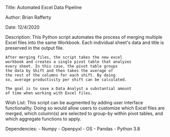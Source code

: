Title: Automated Excel Data Pipeline

Author: Brian Rafferty

Date: 12/4/2020

Description: This Python script automates the process
    of merging multiple Excel files into the same
    Workbook. Each individual sheet's data and title
    is preserved in the output file. 
    
    After merging files, the script takes the new excel 
    workbook and creates a single pivot table that analyzes
    every sheet. In this case, the pivot table groups
    the data by Shift and then takes the average of
    the rest of the columns for each shift. By doing
    so, average productivity per shift can be calculated.

    The goal is to save a Data Analyst a substantial amount
    of time when working with Excel files.

Wish List: This script can be augmented by adding user 
    interface functionality. Doing so would allow users to 
    customize which Excel files are merged, which column(s) 
    are selected to group-by within pivot tables, and which 
    aggregate functions to apply.


Dependencies:
    - Numpy
    - Openpyxl
    - OS
    - Pandas
    - Python 3.8

